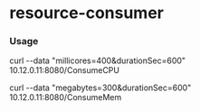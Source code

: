 # resource-consumer

### Usage

curl --data "millicores=400&durationSec=600" 10.12.0.11:8080/ConsumeCPU

curl --data "megabytes=300&durationSec=600" 10.12.0.11:8080/ConsumeMem
